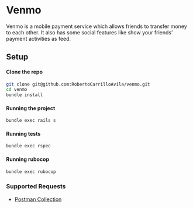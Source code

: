 # Venmo
Venmo​ is a mobile payment service which allows friends to transfer money to each other. It also has some social features like show your friends’ payment activities as feed.

## Setup

#### Clone the repo
```sh
git clone git@github.com:RobertoCarrilloAvila/venmo.git
cd venmo
bundle install
```

#### Running the project
```sh
bundle exec rails s
```

#### Running tests
```sh
bundle exec rspec
```

#### Running rubocop
```sh
bundle exec rubocop 
```

### Supported Requests
  * [Postman Collection](https://www.getpostman.com/collections/0cee405706ad907242dd)